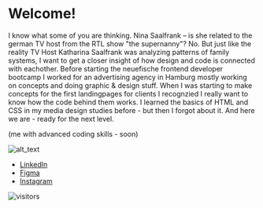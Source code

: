 # Welcome!

I know what some of you are thinking. Nina Saalfrank – is she related to the german TV host from the RTL show "the supernanny"? No. But just like the reality TV Host Katharina Saalfrank was analyzing patterns of family systems, I want to get a closer insight of how design and code is connected with eachother.
Before starting the neuefische frontend developer bootcamp I worked for an advertising agency in Hamburg mostly working on concepts and doing graphic & design stuff. When I was starting to make concepts for the first landingpages for clients I recognzied I really want to know how the code behind them works. I learned the basics of HTML and CSS in my media design studies before - but then I forgot about it. And here we are - ready for the next level.

(me with advanced coding skills - soon)

![alt_text](https://media4.giphy.com/media/scZPhLqaVOM1qG4lT9/giphy.gif?cid=ecf05e47zbwm4bw9das7lnv75cbqostony23gkdmi4rb312d&rid=giphy.gif&ct=g "gif-cat") 



  - [LinkedIn](https://www.linkedin.com/in/nina-saalfrank-5192b2152/)
  - [Figma](https://www.figma.com/file/4k8oeKXjaNyqHcD0NX412e/SAALFRANK?node-id=0%3A1&t=fSoIe7oYEHGlFgp2-1)
  - [Instagram](https://www.instagram.com/ninjaninsch/?hl=de)
  
![visitors](https://visitor-badge.glitch.me/badge?page_id=salaos&left_color=yellow&right_color=blue)
